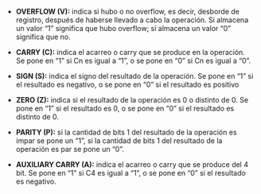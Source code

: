 - **OVERFLOW (V):** indica si hubo o no overflow, es decir,  desborde de registro, después de haberse llevado a cabo la operación. Si almacena un valor “1” significa que hubo overflow; si almacena un valor “0” significa que no.

- **CARRY (C):** indica el acarreo o carry que se produce en la operación. Se pone en “1” si Cn es igual a “1”, o se pone en “0” si Cn es igual a “0”.

- **SIGN (S):** indica el signo del resultado de la operación. Se pone en “1” si el resultado es negativo, o se pone en “0” si el resultado es positivo

- **ZERO (Z):** indica si el resultado de la operación es 0 o distinto de 0. Se pone en “1” si el resultado es 0, o se pone en “0” si el resultado es distinto de 0.

- **PARITY (P):** si la cantidad de bits 1 del resultado de la operación es impar se pone un “1”, si la cantidad de bits 1 del resultado de la operación es par se pone un “0”.

- **AUXILIARY CARRY (A):** indica el acarreo o carry que se produce del 4 bit. Se pone en “1” si C4 es igual a “1”, o se pone en “0” si el resultado es negativo.


